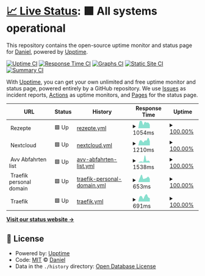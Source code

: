 # [📈 Live Status](https://gloriousDan.github.io/Homelab-uptime): <!--live status--> **🟩 All systems operational**

This repository contains the open-source uptime monitor and status page for [Daniel](https://gloriousDan.github.io/Homelab-uptime), powered by [Upptime](https://github.com/upptime/upptime).

[![Uptime CI](https://github.com/gloriousDan/Homelab-uptime/workflows/Uptime%20CI/badge.svg)](https://github.com/gloriousDan/Homelab-uptime/actions?query=workflow%3A%22Uptime+CI%22)
[![Response Time CI](https://github.com/gloriousDan/Homelab-uptime/workflows/Response%20Time%20CI/badge.svg)](https://github.com/gloriousDan/Homelab-uptime/actions?query=workflow%3A%22Response+Time+CI%22)
[![Graphs CI](https://github.com/gloriousDan/Homelab-uptime/workflows/Graphs%20CI/badge.svg)](https://github.com/gloriousDan/Homelab-uptime/actions?query=workflow%3A%22Graphs+CI%22)
[![Static Site CI](https://github.com/gloriousDan/Homelab-uptime/workflows/Static%20Site%20CI/badge.svg)](https://github.com/gloriousDan/Homelab-uptime/actions?query=workflow%3A%22Static+Site+CI%22)
[![Summary CI](https://github.com/gloriousDan/Homelab-uptime/workflows/Summary%20CI/badge.svg)](https://github.com/gloriousDan/Homelab-uptime/actions?query=workflow%3A%22Summary+CI%22)

With [Upptime](https://upptime.js.org), you can get your own unlimited and free uptime monitor and status page, powered entirely by a GitHub repository. We use [Issues](https://github.com/gloriousDan/Homelab-uptime/issues) as incident reports, [Actions](https://github.com/gloriousDan/Homelab-uptime/actions) as uptime monitors, and [Pages](https://gloriousDan.github.io/Homelab-uptime) for the status page.

<!--start: status pages-->
<!-- This summary is generated by Upptime (https://github.com/upptime/upptime) -->
<!-- Do not edit this manually, your changes will be overwritten -->
<!-- prettier-ignore -->
| URL | Status | History | Response Time | Uptime |
| --- | ------ | ------- | ------------- | ------ |
| <img alt="" src="https://favicons.githubusercontent.com/null" height="13"> Rezepte | 🟩 Up | [rezepte.yml](https://github.com/gloriousDan/Homelab-uptime/commits/HEAD/history/rezepte.yml) | <details><summary><img alt="Response time graph" src="./graphs/rezepte/response-time-week.png" height="20"> 1054ms</summary><br><a href="https://gloriousDan.github.io/Homelab-uptime/history/rezepte"><img alt="Response time 1031" src="https://img.shields.io/endpoint?url=https%3A%2F%2Fraw.githubusercontent.com%2FgloriousDan%2FHomelab-uptime%2FHEAD%2Fapi%2Frezepte%2Fresponse-time.json"></a><br><a href="https://gloriousDan.github.io/Homelab-uptime/history/rezepte"><img alt="24-hour response time 875" src="https://img.shields.io/endpoint?url=https%3A%2F%2Fraw.githubusercontent.com%2FgloriousDan%2FHomelab-uptime%2FHEAD%2Fapi%2Frezepte%2Fresponse-time-day.json"></a><br><a href="https://gloriousDan.github.io/Homelab-uptime/history/rezepte"><img alt="7-day response time 1054" src="https://img.shields.io/endpoint?url=https%3A%2F%2Fraw.githubusercontent.com%2FgloriousDan%2FHomelab-uptime%2FHEAD%2Fapi%2Frezepte%2Fresponse-time-week.json"></a><br><a href="https://gloriousDan.github.io/Homelab-uptime/history/rezepte"><img alt="30-day response time 1035" src="https://img.shields.io/endpoint?url=https%3A%2F%2Fraw.githubusercontent.com%2FgloriousDan%2FHomelab-uptime%2FHEAD%2Fapi%2Frezepte%2Fresponse-time-month.json"></a><br><a href="https://gloriousDan.github.io/Homelab-uptime/history/rezepte"><img alt="1-year response time 1031" src="https://img.shields.io/endpoint?url=https%3A%2F%2Fraw.githubusercontent.com%2FgloriousDan%2FHomelab-uptime%2FHEAD%2Fapi%2Frezepte%2Fresponse-time-year.json"></a></details> | <details><summary><a href="https://gloriousDan.github.io/Homelab-uptime/history/rezepte">100.00%</a></summary><a href="https://gloriousDan.github.io/Homelab-uptime/history/rezepte"><img alt="All-time uptime 99.99%" src="https://img.shields.io/endpoint?url=https%3A%2F%2Fraw.githubusercontent.com%2FgloriousDan%2FHomelab-uptime%2FHEAD%2Fapi%2Frezepte%2Fuptime.json"></a><br><a href="https://gloriousDan.github.io/Homelab-uptime/history/rezepte"><img alt="24-hour uptime 100.00%" src="https://img.shields.io/endpoint?url=https%3A%2F%2Fraw.githubusercontent.com%2FgloriousDan%2FHomelab-uptime%2FHEAD%2Fapi%2Frezepte%2Fuptime-day.json"></a><br><a href="https://gloriousDan.github.io/Homelab-uptime/history/rezepte"><img alt="7-day uptime 100.00%" src="https://img.shields.io/endpoint?url=https%3A%2F%2Fraw.githubusercontent.com%2FgloriousDan%2FHomelab-uptime%2FHEAD%2Fapi%2Frezepte%2Fuptime-week.json"></a><br><a href="https://gloriousDan.github.io/Homelab-uptime/history/rezepte"><img alt="30-day uptime 100.00%" src="https://img.shields.io/endpoint?url=https%3A%2F%2Fraw.githubusercontent.com%2FgloriousDan%2FHomelab-uptime%2FHEAD%2Fapi%2Frezepte%2Fuptime-month.json"></a><br><a href="https://gloriousDan.github.io/Homelab-uptime/history/rezepte"><img alt="1-year uptime 99.99%" src="https://img.shields.io/endpoint?url=https%3A%2F%2Fraw.githubusercontent.com%2FgloriousDan%2FHomelab-uptime%2FHEAD%2Fapi%2Frezepte%2Fuptime-year.json"></a></details>
| <img alt="" src="https://favicons.githubusercontent.com/null" height="13"> Nextcloud | 🟩 Up | [nextcloud.yml](https://github.com/gloriousDan/Homelab-uptime/commits/HEAD/history/nextcloud.yml) | <details><summary><img alt="Response time graph" src="./graphs/nextcloud/response-time-week.png" height="20"> 1210ms</summary><br><a href="https://gloriousDan.github.io/Homelab-uptime/history/nextcloud"><img alt="Response time 1115" src="https://img.shields.io/endpoint?url=https%3A%2F%2Fraw.githubusercontent.com%2FgloriousDan%2FHomelab-uptime%2FHEAD%2Fapi%2Fnextcloud%2Fresponse-time.json"></a><br><a href="https://gloriousDan.github.io/Homelab-uptime/history/nextcloud"><img alt="24-hour response time 969" src="https://img.shields.io/endpoint?url=https%3A%2F%2Fraw.githubusercontent.com%2FgloriousDan%2FHomelab-uptime%2FHEAD%2Fapi%2Fnextcloud%2Fresponse-time-day.json"></a><br><a href="https://gloriousDan.github.io/Homelab-uptime/history/nextcloud"><img alt="7-day response time 1210" src="https://img.shields.io/endpoint?url=https%3A%2F%2Fraw.githubusercontent.com%2FgloriousDan%2FHomelab-uptime%2FHEAD%2Fapi%2Fnextcloud%2Fresponse-time-week.json"></a><br><a href="https://gloriousDan.github.io/Homelab-uptime/history/nextcloud"><img alt="30-day response time 1062" src="https://img.shields.io/endpoint?url=https%3A%2F%2Fraw.githubusercontent.com%2FgloriousDan%2FHomelab-uptime%2FHEAD%2Fapi%2Fnextcloud%2Fresponse-time-month.json"></a><br><a href="https://gloriousDan.github.io/Homelab-uptime/history/nextcloud"><img alt="1-year response time 1115" src="https://img.shields.io/endpoint?url=https%3A%2F%2Fraw.githubusercontent.com%2FgloriousDan%2FHomelab-uptime%2FHEAD%2Fapi%2Fnextcloud%2Fresponse-time-year.json"></a></details> | <details><summary><a href="https://gloriousDan.github.io/Homelab-uptime/history/nextcloud">100.00%</a></summary><a href="https://gloriousDan.github.io/Homelab-uptime/history/nextcloud"><img alt="All-time uptime 99.46%" src="https://img.shields.io/endpoint?url=https%3A%2F%2Fraw.githubusercontent.com%2FgloriousDan%2FHomelab-uptime%2FHEAD%2Fapi%2Fnextcloud%2Fuptime.json"></a><br><a href="https://gloriousDan.github.io/Homelab-uptime/history/nextcloud"><img alt="24-hour uptime 100.00%" src="https://img.shields.io/endpoint?url=https%3A%2F%2Fraw.githubusercontent.com%2FgloriousDan%2FHomelab-uptime%2FHEAD%2Fapi%2Fnextcloud%2Fuptime-day.json"></a><br><a href="https://gloriousDan.github.io/Homelab-uptime/history/nextcloud"><img alt="7-day uptime 100.00%" src="https://img.shields.io/endpoint?url=https%3A%2F%2Fraw.githubusercontent.com%2FgloriousDan%2FHomelab-uptime%2FHEAD%2Fapi%2Fnextcloud%2Fuptime-week.json"></a><br><a href="https://gloriousDan.github.io/Homelab-uptime/history/nextcloud"><img alt="30-day uptime 100.00%" src="https://img.shields.io/endpoint?url=https%3A%2F%2Fraw.githubusercontent.com%2FgloriousDan%2FHomelab-uptime%2FHEAD%2Fapi%2Fnextcloud%2Fuptime-month.json"></a><br><a href="https://gloriousDan.github.io/Homelab-uptime/history/nextcloud"><img alt="1-year uptime 99.46%" src="https://img.shields.io/endpoint?url=https%3A%2F%2Fraw.githubusercontent.com%2FgloriousDan%2FHomelab-uptime%2FHEAD%2Fapi%2Fnextcloud%2Fuptime-year.json"></a></details>
| <img alt="" src="https://favicons.githubusercontent.com/null" height="13"> Avv Abfahrten list | 🟩 Up | [avv-abfahrten-list.yml](https://github.com/gloriousDan/Homelab-uptime/commits/HEAD/history/avv-abfahrten-list.yml) | <details><summary><img alt="Response time graph" src="./graphs/avv-abfahrten-list/response-time-week.png" height="20"> 1538ms</summary><br><a href="https://gloriousDan.github.io/Homelab-uptime/history/avv-abfahrten-list"><img alt="Response time 743" src="https://img.shields.io/endpoint?url=https%3A%2F%2Fraw.githubusercontent.com%2FgloriousDan%2FHomelab-uptime%2FHEAD%2Fapi%2Favv-abfahrten-list%2Fresponse-time.json"></a><br><a href="https://gloriousDan.github.io/Homelab-uptime/history/avv-abfahrten-list"><img alt="24-hour response time 665" src="https://img.shields.io/endpoint?url=https%3A%2F%2Fraw.githubusercontent.com%2FgloriousDan%2FHomelab-uptime%2FHEAD%2Fapi%2Favv-abfahrten-list%2Fresponse-time-day.json"></a><br><a href="https://gloriousDan.github.io/Homelab-uptime/history/avv-abfahrten-list"><img alt="7-day response time 1538" src="https://img.shields.io/endpoint?url=https%3A%2F%2Fraw.githubusercontent.com%2FgloriousDan%2FHomelab-uptime%2FHEAD%2Fapi%2Favv-abfahrten-list%2Fresponse-time-week.json"></a><br><a href="https://gloriousDan.github.io/Homelab-uptime/history/avv-abfahrten-list"><img alt="30-day response time 883" src="https://img.shields.io/endpoint?url=https%3A%2F%2Fraw.githubusercontent.com%2FgloriousDan%2FHomelab-uptime%2FHEAD%2Fapi%2Favv-abfahrten-list%2Fresponse-time-month.json"></a><br><a href="https://gloriousDan.github.io/Homelab-uptime/history/avv-abfahrten-list"><img alt="1-year response time 743" src="https://img.shields.io/endpoint?url=https%3A%2F%2Fraw.githubusercontent.com%2FgloriousDan%2FHomelab-uptime%2FHEAD%2Fapi%2Favv-abfahrten-list%2Fresponse-time-year.json"></a></details> | <details><summary><a href="https://gloriousDan.github.io/Homelab-uptime/history/avv-abfahrten-list">100.00%</a></summary><a href="https://gloriousDan.github.io/Homelab-uptime/history/avv-abfahrten-list"><img alt="All-time uptime 99.99%" src="https://img.shields.io/endpoint?url=https%3A%2F%2Fraw.githubusercontent.com%2FgloriousDan%2FHomelab-uptime%2FHEAD%2Fapi%2Favv-abfahrten-list%2Fuptime.json"></a><br><a href="https://gloriousDan.github.io/Homelab-uptime/history/avv-abfahrten-list"><img alt="24-hour uptime 100.00%" src="https://img.shields.io/endpoint?url=https%3A%2F%2Fraw.githubusercontent.com%2FgloriousDan%2FHomelab-uptime%2FHEAD%2Fapi%2Favv-abfahrten-list%2Fuptime-day.json"></a><br><a href="https://gloriousDan.github.io/Homelab-uptime/history/avv-abfahrten-list"><img alt="7-day uptime 100.00%" src="https://img.shields.io/endpoint?url=https%3A%2F%2Fraw.githubusercontent.com%2FgloriousDan%2FHomelab-uptime%2FHEAD%2Fapi%2Favv-abfahrten-list%2Fuptime-week.json"></a><br><a href="https://gloriousDan.github.io/Homelab-uptime/history/avv-abfahrten-list"><img alt="30-day uptime 100.00%" src="https://img.shields.io/endpoint?url=https%3A%2F%2Fraw.githubusercontent.com%2FgloriousDan%2FHomelab-uptime%2FHEAD%2Fapi%2Favv-abfahrten-list%2Fuptime-month.json"></a><br><a href="https://gloriousDan.github.io/Homelab-uptime/history/avv-abfahrten-list"><img alt="1-year uptime 99.99%" src="https://img.shields.io/endpoint?url=https%3A%2F%2Fraw.githubusercontent.com%2FgloriousDan%2FHomelab-uptime%2FHEAD%2Fapi%2Favv-abfahrten-list%2Fuptime-year.json"></a></details>
| <img alt="" src="https://favicons.githubusercontent.com/null" height="13"> Traefik personal domain | 🟩 Up | [traefik-personal-domain.yml](https://github.com/gloriousDan/Homelab-uptime/commits/HEAD/history/traefik-personal-domain.yml) | <details><summary><img alt="Response time graph" src="./graphs/traefik-personal-domain/response-time-week.png" height="20"> 653ms</summary><br><a href="https://gloriousDan.github.io/Homelab-uptime/history/traefik-personal-domain"><img alt="Response time 672" src="https://img.shields.io/endpoint?url=https%3A%2F%2Fraw.githubusercontent.com%2FgloriousDan%2FHomelab-uptime%2FHEAD%2Fapi%2Ftraefik-personal-domain%2Fresponse-time.json"></a><br><a href="https://gloriousDan.github.io/Homelab-uptime/history/traefik-personal-domain"><img alt="24-hour response time 478" src="https://img.shields.io/endpoint?url=https%3A%2F%2Fraw.githubusercontent.com%2FgloriousDan%2FHomelab-uptime%2FHEAD%2Fapi%2Ftraefik-personal-domain%2Fresponse-time-day.json"></a><br><a href="https://gloriousDan.github.io/Homelab-uptime/history/traefik-personal-domain"><img alt="7-day response time 653" src="https://img.shields.io/endpoint?url=https%3A%2F%2Fraw.githubusercontent.com%2FgloriousDan%2FHomelab-uptime%2FHEAD%2Fapi%2Ftraefik-personal-domain%2Fresponse-time-week.json"></a><br><a href="https://gloriousDan.github.io/Homelab-uptime/history/traefik-personal-domain"><img alt="30-day response time 657" src="https://img.shields.io/endpoint?url=https%3A%2F%2Fraw.githubusercontent.com%2FgloriousDan%2FHomelab-uptime%2FHEAD%2Fapi%2Ftraefik-personal-domain%2Fresponse-time-month.json"></a><br><a href="https://gloriousDan.github.io/Homelab-uptime/history/traefik-personal-domain"><img alt="1-year response time 672" src="https://img.shields.io/endpoint?url=https%3A%2F%2Fraw.githubusercontent.com%2FgloriousDan%2FHomelab-uptime%2FHEAD%2Fapi%2Ftraefik-personal-domain%2Fresponse-time-year.json"></a></details> | <details><summary><a href="https://gloriousDan.github.io/Homelab-uptime/history/traefik-personal-domain">100.00%</a></summary><a href="https://gloriousDan.github.io/Homelab-uptime/history/traefik-personal-domain"><img alt="All-time uptime 100.00%" src="https://img.shields.io/endpoint?url=https%3A%2F%2Fraw.githubusercontent.com%2FgloriousDan%2FHomelab-uptime%2FHEAD%2Fapi%2Ftraefik-personal-domain%2Fuptime.json"></a><br><a href="https://gloriousDan.github.io/Homelab-uptime/history/traefik-personal-domain"><img alt="24-hour uptime 100.00%" src="https://img.shields.io/endpoint?url=https%3A%2F%2Fraw.githubusercontent.com%2FgloriousDan%2FHomelab-uptime%2FHEAD%2Fapi%2Ftraefik-personal-domain%2Fuptime-day.json"></a><br><a href="https://gloriousDan.github.io/Homelab-uptime/history/traefik-personal-domain"><img alt="7-day uptime 100.00%" src="https://img.shields.io/endpoint?url=https%3A%2F%2Fraw.githubusercontent.com%2FgloriousDan%2FHomelab-uptime%2FHEAD%2Fapi%2Ftraefik-personal-domain%2Fuptime-week.json"></a><br><a href="https://gloriousDan.github.io/Homelab-uptime/history/traefik-personal-domain"><img alt="30-day uptime 100.00%" src="https://img.shields.io/endpoint?url=https%3A%2F%2Fraw.githubusercontent.com%2FgloriousDan%2FHomelab-uptime%2FHEAD%2Fapi%2Ftraefik-personal-domain%2Fuptime-month.json"></a><br><a href="https://gloriousDan.github.io/Homelab-uptime/history/traefik-personal-domain"><img alt="1-year uptime 100.00%" src="https://img.shields.io/endpoint?url=https%3A%2F%2Fraw.githubusercontent.com%2FgloriousDan%2FHomelab-uptime%2FHEAD%2Fapi%2Ftraefik-personal-domain%2Fuptime-year.json"></a></details>
| <img alt="" src="https://favicons.githubusercontent.com/null" height="13"> Traefik | 🟩 Up | [traefik.yml](https://github.com/gloriousDan/Homelab-uptime/commits/HEAD/history/traefik.yml) | <details><summary><img alt="Response time graph" src="./graphs/traefik/response-time-week.png" height="20"> 691ms</summary><br><a href="https://gloriousDan.github.io/Homelab-uptime/history/traefik"><img alt="Response time 688" src="https://img.shields.io/endpoint?url=https%3A%2F%2Fraw.githubusercontent.com%2FgloriousDan%2FHomelab-uptime%2FHEAD%2Fapi%2Ftraefik%2Fresponse-time.json"></a><br><a href="https://gloriousDan.github.io/Homelab-uptime/history/traefik"><img alt="24-hour response time 460" src="https://img.shields.io/endpoint?url=https%3A%2F%2Fraw.githubusercontent.com%2FgloriousDan%2FHomelab-uptime%2FHEAD%2Fapi%2Ftraefik%2Fresponse-time-day.json"></a><br><a href="https://gloriousDan.github.io/Homelab-uptime/history/traefik"><img alt="7-day response time 691" src="https://img.shields.io/endpoint?url=https%3A%2F%2Fraw.githubusercontent.com%2FgloriousDan%2FHomelab-uptime%2FHEAD%2Fapi%2Ftraefik%2Fresponse-time-week.json"></a><br><a href="https://gloriousDan.github.io/Homelab-uptime/history/traefik"><img alt="30-day response time 694" src="https://img.shields.io/endpoint?url=https%3A%2F%2Fraw.githubusercontent.com%2FgloriousDan%2FHomelab-uptime%2FHEAD%2Fapi%2Ftraefik%2Fresponse-time-month.json"></a><br><a href="https://gloriousDan.github.io/Homelab-uptime/history/traefik"><img alt="1-year response time 688" src="https://img.shields.io/endpoint?url=https%3A%2F%2Fraw.githubusercontent.com%2FgloriousDan%2FHomelab-uptime%2FHEAD%2Fapi%2Ftraefik%2Fresponse-time-year.json"></a></details> | <details><summary><a href="https://gloriousDan.github.io/Homelab-uptime/history/traefik">100.00%</a></summary><a href="https://gloriousDan.github.io/Homelab-uptime/history/traefik"><img alt="All-time uptime 100.00%" src="https://img.shields.io/endpoint?url=https%3A%2F%2Fraw.githubusercontent.com%2FgloriousDan%2FHomelab-uptime%2FHEAD%2Fapi%2Ftraefik%2Fuptime.json"></a><br><a href="https://gloriousDan.github.io/Homelab-uptime/history/traefik"><img alt="24-hour uptime 100.00%" src="https://img.shields.io/endpoint?url=https%3A%2F%2Fraw.githubusercontent.com%2FgloriousDan%2FHomelab-uptime%2FHEAD%2Fapi%2Ftraefik%2Fuptime-day.json"></a><br><a href="https://gloriousDan.github.io/Homelab-uptime/history/traefik"><img alt="7-day uptime 100.00%" src="https://img.shields.io/endpoint?url=https%3A%2F%2Fraw.githubusercontent.com%2FgloriousDan%2FHomelab-uptime%2FHEAD%2Fapi%2Ftraefik%2Fuptime-week.json"></a><br><a href="https://gloriousDan.github.io/Homelab-uptime/history/traefik"><img alt="30-day uptime 100.00%" src="https://img.shields.io/endpoint?url=https%3A%2F%2Fraw.githubusercontent.com%2FgloriousDan%2FHomelab-uptime%2FHEAD%2Fapi%2Ftraefik%2Fuptime-month.json"></a><br><a href="https://gloriousDan.github.io/Homelab-uptime/history/traefik"><img alt="1-year uptime 100.00%" src="https://img.shields.io/endpoint?url=https%3A%2F%2Fraw.githubusercontent.com%2FgloriousDan%2FHomelab-uptime%2FHEAD%2Fapi%2Ftraefik%2Fuptime-year.json"></a></details>

<!--end: status pages-->

[**Visit our status website →**](https://gloriousDan.github.io/Homelab-uptime)

## 📄 License

- Powered by: [Upptime](https://github.com/upptime/upptime)
- Code: [MIT](./LICENSE) © [Daniel](https://gloriousDan.github.io/Homelab-uptime)
- Data in the `./history` directory: [Open Database License](https://opendatacommons.org/licenses/odbl/1-0/)
